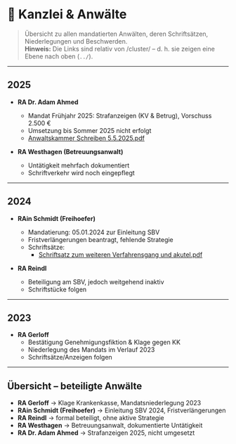 # 📂 Kanzlei & Anwälte

> Übersicht zu allen mandatierten Anwälten, deren Schriftsätzen, Niederlegungen und Beschwerden.  
> **Hinweis:** Die Links sind relativ von /cluster/ – d. h. sie zeigen eine Ebene nach oben (`../`).  

---

## 2025

- **RA Dr. Adam Ahmed**  
  - Mandat Frühjahr 2025: Strafanzeigen (KV & Betrug), Vorschuss 2.500 €  
  - Umsetzung bis Sommer 2025 nicht erfolgt  
  - [Anwaltskammer Schreiben 5.5.2025.pdf](../Anwaltskammer%20Schreiben%205.5.2025.pdf)

- **RA Westhagen (Betreuungsanwalt)**  
  - Untätigkeit mehrfach dokumentiert  
  - Schriftverkehr wird noch eingepflegt

---

## 2024

- **RAin Schmidt (Freihoefer)**  
  - Mandatierung: 05.01.2024 zur Einleitung SBV  
  - Fristverlängerungen beantragt, fehlende Strategie  
  - Schriftsätze:  
    - [Schriftsatz zum weiteren Verfahrensgang und akutel.pdf](../Schriftsatz%20zum%20weiteren%20Verfahrensgang%20und%20akutel.pdf)  

- **RA Reindl**  
  - Beteiligung am SBV, jedoch weitgehend inaktiv  
  - Schriftstücke folgen

---

## 2023

- **RA Gerloff**  
  - Bestätigung Genehmigungsfiktion & Klage gegen KK  
  - Niederlegung des Mandats im Verlauf 2023  
  - Schriftsätze/Anzeigen folgen

---

## Übersicht – beteiligte Anwälte

- **RA Gerloff** → Klage Krankenkasse, Mandatsniederlegung 2023  
- **RAin Schmidt (Freihoefer)** → Einleitung SBV 2024, Fristverlängerungen  
- **RA Reindl** → formal beteiligt, ohne aktive Strategie  
- **RA Westhagen** → Betreuungsanwalt, dokumentierte Untätigkeit  
- **RA Dr. Adam Ahmed** → Strafanzeigen 2025, nicht umgesetzt  
